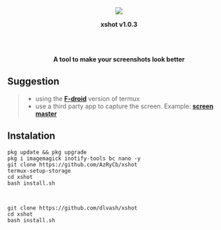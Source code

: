 <div align="center">
  <img src="/assets/banner.png">
  <p><b>xshot v1.0.3</b></p>
  <br><br>
  <P><b>A tool to make your screenshots look better</b></p>
</div>

## Suggestion

> - using the [**F-droid**](https://f-droid.org/en/packages/com.termux/) version of termux
> - use a third party app to capture the screen. Example: [**screen master**](https://play.google.com/store/apps/details?id=pro.capture.screenshot)

## Instalation

```
pkg update && pkg upgrade
pkg i imagemagick inotify-tools bc nano -y
git clone https://github.com/AzRyCb/xshot
termux-setup-storage
cd xshot
bash install.sh



git clone https://github.com/dlvash/xshot
cd xshot
bash install.sh
```
